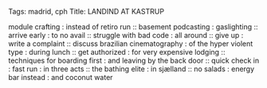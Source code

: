 Tags: madrid, cph
Title: LANDIND AT KASTRUP
  
module crafting : instead of retiro run :: basement podcasting : gaslighting :: arrive early : to no avail :: struggle with bad code : all around :: give up : write a complaint :: discuss brazilian cinematography : of the hyper violent type : during lunch :: get authorized : for very expensive lodging :: techniques for boarding first : and leaving by the back door :: quick check in : fast run : in three acts :: the bathing elite : in sjælland ::  no salads : energy bar instead : and coconut water